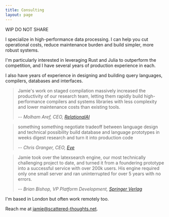 ```yaml
---
title: Consulting
layout: page
---
```


WIP DO NOT SHARE

I specialize in high-performance data processing. I can help you cut operational costs, reduce maintenance burden and build simpler, more robust systems.

I'm particularly interested in leveraging Rust and Julia to outperform the competition, and I have several years of production experience in each.

I also have years of experience in designing and building query languages, compilers, databases and interfaces.

> Jamie's work on staged compilation massively increased the productivity of our research team, letting them rapidly build high-performance compilers and systems libraries with less complexity and lower maintenance costs than existing tools.
>
> -- <cite>Molham Aref, CEO, [RelationalAI]()</cite>

> something something
> negotiate tradeoff between language design and technical possibility
> build database and language prototypes in weeks
> digest research and turn it into production code
>
> -- <cite>Chris Granger, CEO, [Eve]()</cite>

> Jamie took over the latexsearch engine, our most technically challenging project to date, and turned it from a foundering prototype into a successful service with over 200k users. His engine required only one small server and ran uninterrupted for over 5 years with no errors.
>
> -- <cite>Brian Bishop, VP Platform Development, [Springer Verlag]()</cite>

I'm based in London but often work remotely too.

Reach me at [jamie@scattered-thoughts.net](mailto:jamie@scattered-thoughts.net).
